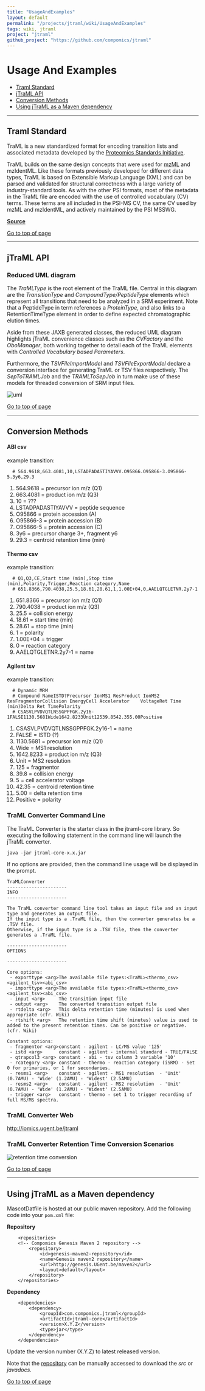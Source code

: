 ```yaml
---
title: "UsageAndExamples"
layout: default
permalink: "/projects/jtraml/wiki/UsageAndExamples"
tags: wiki, jtraml
project: "jtraml"
github_project: "https://github.com/compomics/jtraml"
---
```


# Usage And Examples

 * [Traml Standard](#traml-standard)
 * [jTraML API](#jtraml-api)
 * [Conversion Methods](#conversion-methods)
 * [Using jTraML as a Maven dependency](#using-jtraml-as-a-maven-dependency)

----

## Traml Standard

TraML is a new standardized format for encoding transition lists and associated metadata developed by the [Proteomics Standards Initiative](http://www.psidev.info/).

TraML builds on the same design concepts that were used for [mzML](http://www.ncbi.nlm.nih.gov/pubmed/20716697) and mzIdentML. Like these formats previously developed for different data types, TraML is based on Extensible Markup Language (XML) and can be parsed and validated for structural correctness with a large variety of industry-standard tools. As with the other PSI formats, most of the metadata in the TraML file are encoded with the use of controlled vocabulary (CV) terms. These terms are all included in the PSI-MS CV, the same CV used by mzML and mzIdentML, and actively maintained by the PSI MSSWG.

[**Source**](http://www.psidev.info/traml)

[Go to top of page](#usage-and-examples)

----

## jTraML API

### Reduced UML diagram

The *TraMLType* is the root element of the TraML file. Central in this diagram are the *TransitionType* and *CompoundType/PeptideType* elements which represent all transitions that need to be analyzed in a SRM experiment. Note that a PeptideType in term references a *ProteinType*, and also links to a RetentionTimeType element in order to define expected chromatographic elution times.

Aside from these JAXB generated classes, the reduced UML diagram highlights jTraML convenience classes such as the *CVFactory* and the *OboManager*, both working together to detail each of the TraML elements with *Controlled Vocabulary based Parameters*.  

Furthermore, the *TSVFileImportModel* and *TSVFileExportModel* declare a conversion interface for generating TraML or TSV files respectively. The *SepToTRAMLJob* and the *TRAMLToSepJob* in turn make use of these models for threaded conversion of SRM input files.

![uml](https://github.com/compomics/jtraml/wiki/images/jtraml_0.2_uml.png)

[Go to top of page](#usage-and-examples)

----

## Conversion Methods

#### ABI csv

example transition:

```
  # 564.9618,663.4081,10,LSTADPADASTIYAVVV.O95866.O95866-3.O95866-5.3y6,29.3
```

  1. 564.9618 = precursor ion m/z (Q1)
  2. 663.4081 = product ion m/z (Q3)
  3. 10 = ???
  4. LSTADPADASTIYAVVV = peptide sequence
  5. O95866 = protein accession (A)
  6. O95866-3 = protein accession (B)
  7. O95866-5 = protein accession (C)
  8. 3y6 = precursor charge 3+, fragment y6
  9. 29.3 = centroid retention time (min)

#### Thermo csv

example transition:

```
  # Q1,Q3,CE,Start time (min),Stop time (min),Polarity,Trigger,Reaction category,Name
  # 651.8366,790.4038,25.5,18.61,28.61,1,1.00E+04,0,AAELQTGLETNR.2y7-1
```

  1. 651.8366 = precursor ion m/z (Q1)
  2. 790.4038 = product ion m/z (Q3)
  3. 25.5 = collision energy
  4. 18.61 = start time (min)
  5. 28.61 = stop time (min)
  6. 1 = polarity
  7. 1.00E+04 = trigger
  8. 0 = reaction category
  9. AAELQTGLETNR.2y7-1 = name

#### Agilent tsv
example transition:

```
  # Dynamic MRM
  # Compound NameISTD?Precursor IonMS1 ResProduct IonMS2 ResFragmentorCollision EnergyCell Accelerator    VoltageRet Time (min)Delta Ret TimePolarity
  # CSASVLPVDVQTLNSSGPPFGK.2y16-1FALSE1130.5681Wide1642.8233Unit12539.8542.355.00Positive
```

  1. CSASVLPVDVQTLNSSGPPFGK.2y16-1 = name
  2. FALSE = ISTD (?)
  3. 1130.5681 = precursor ion m/z (Q1)
  4. Wide = MS1 resolution
  5. 1642.8233 = product ion m/z (Q3)
  6. Unit = MS2 resolution
  7. 125 = fragmentor
  8. 39.8 = collision energy
  9. 5 = cell accelerator voltage
  10. 42.35 = centroid retention time
  11. 5.00 = delta retention time
  12. Positive = polarity
 
### TraML Converter Command Line
The TraML Converter is the starter class in the jtraml-core library.
So executing the following statement in the command line will launch the jTraML converter.

```
java -jar jtraml-core-x.x.jar 
```

If no options are provided, then the command line usage will be displayed in the prompt.

```
TraMLConverter
----------------------
INFO
----------------------

The TraML converter command line tool takes an input file and an input type and generates an output file.
If the input type is a .TraML file, then the converter generates be a .TSV file.
Otherwise, if the input type is a .TSV file, then the converter generates a .TraML file.

----------------------
OPTIONS

----------------------

Core options:
 - exporttype <arg>The available file types:<TraML><thermo_csv><agilent_tsv><abi_csv>
 - importtype <arg>The available file types:<TraML><thermo_csv><agilent_tsv><abi_csv>
 - input <arg>     The transition input file
 - output <arg>    The converted transition output file
 - rtdelta <arg>   This delta retention time (minutes) is used when appropriate (cfr. Wiki)
 - rtshift <arg>   The retention time shift (minutes) value is used to added to the present retention times. Can be positive or negative. (cfr. Wiki)

Constant options:
 - fragmentor <arg>constant - agilent - LC/MS value '125'
 - istd <arg>      constant - agilent - internal standard - TRUE/FALSE
 - qtrapcol3 <arg> constant - abi - tsv column 3 variable '10'
 - rcategory <arg> constant - thermo - reaction category (iSRM) - Set 0 for primaries, or 1 for secondaries.
 - resms1 <arg>    constant - agilent - MS1 resolution  - 'Unit' (0.7AMU) - 'Wide' (1.2AMU) - 'Widest' (2.5AMU)
 - resms2 <arg>    constant - agilent - MS2 resolution  - 'Unit' (0.7AMU) - 'Wide' (1.2AMU) - 'Widest' (2.5AMU)
 - trigger <arg>   constant - thermo - set 1 to trigger recording of full MS/MS spectra.
```

### TraML Converter Web
http://iomics.ugent.be/jtraml

### TraML Converter Retention Time Conversion Scenarios
![retention time conversion](https://github.com/compomics/jtraml/wiki/images/retention_time_conversion_110620.png)

[Go to top of page](#usage-and-examples)

----

## Using jTraML as a Maven dependency
MascotDatfile is hosted at our public maven repository.
Add the following code into your `pom.xml` file:

**Repository**

```
    <repositories>
    <!-- Compomics Genesis Maven 2 repository -->
        <repository>
            <id>genesis-maven2-repository</id>
            <name>Genesis maven2 repository</name>
            <url>http://genesis.UGent.be/maven2</url>
            <layout>default</layout>
        </repository>
    </repositories>
```

**Dependency**

```
    <dependencies>
        <dependency>
            <groupId>com.compomics.jtraml</groupId>
            <artifactId>jtraml-core</artifactId>
            <version>X.Y.Z</version>
            <type>jar</type>
        </dependency>
    </dependencies>
```

Update the version number (X.Y.Z) to latest released version.

Note that the [repository](http://genesis.ugent.be/maven2/com/compomics/mascotdatfile/) can be manually accessed to download the *src* or *javadocs*.

[Go to top of page](#usage-and-examples)